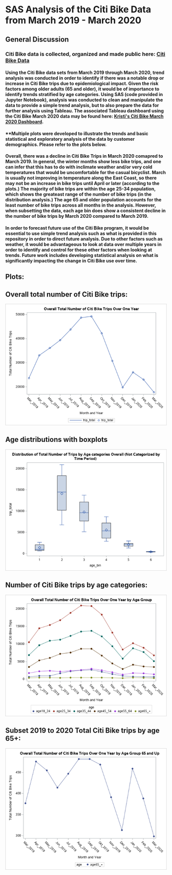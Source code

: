 # SAS Analysis of the Citi Bike Data from March 2019 - March 2020

## General Discussion

### Citi Bike data is collected, organized and made public here: [Citi Bike Data](https://www.citibikenyc.com/system-data)

#### Using the Citi Bike data sets from March 2019 through March 2020, trend analysis was conducted in order to identify if there was a notable drop or increase in Citi Bike trips due to epidemiological impact. Given the risk factors among older adults (65 and older), it would be of importance to identify trends stratified by age categories. Using SAS (code provided in Jupyter Notebook), analysis was conducted to clean and manipulate the data to provide a simple trend analysis, but to also prepare the data for further analysis using Tableau. The associated Tableau dashboard using the Citi Bike March 2020 data may be found here: [Kristi's Citi Bike March 2020 Dashboard](https://public.tableau.com/profile/kristi.bischoff#!/vizhome/CitiBikeMarch2020DemographicsSubscriberStatusandMapping/CitiBikeMarch2020Story). 

#### **Multiple plots were developed to illustrate the trends and basic statistical and exploratory analysis of the data by customer demographics. Please refer to the plots below.

#### Overall, there was a decline in Citi Bike Trips in March 2020 comapred to March 2019. In general, the winter months show less bike trips, and one can infer that this has to do with inclimate weather and/or very cold temperatures that would be uncomfortable for the casual bicyclist. March is usually not improving in temperature along the East Coast, so there may not be an increase in bike trips until April or later (according to the plots.) The majority of bike trips are within the age 25-34 population, which shows the greateast range of the number of bike trips (in the distribution analysis.) The age 65 and older population accounts for the least number of bike trips across all months in the analysis. However, when subsetting the data, each age bin does show a consistent decline in the number of bike trips by March 2020 compared to March 2019. 

#### In order to forecast future use of the Citi Bike program, it would be essential to use simple trend analysis such as what is provided in this repository in order to direct future analysis. Due to other factors such as weather, it would be advantageous to look at data over multiple years in order to identify and control for these other factors when looking at trends. Future work includes developing statistical analysis on what is significantly impacting the change in Citi Bike use over time. 

## Plots:

## Overall total number of Citi Bike trips:

![citibike_trips_overall](citibike_trips_overall.png)

## Age distributions with boxplots

![boxplot_age](boxplot_age.png)

## Number of Citi Bike trips by age categories:

![citibike_trips_by_age](citibike_trips_by_age.png)

## Subset 2019 to 2020 Total Citi Bike trips by age 65+:

![citibike_trips_age65_and_over](citibike_trips_age65_and_over.png)

